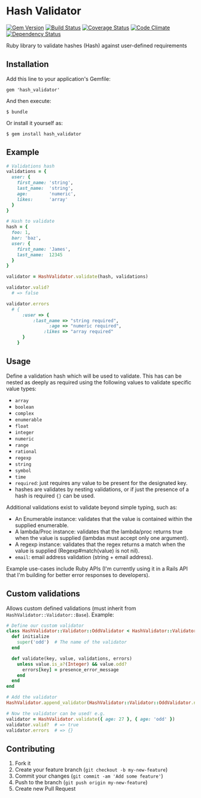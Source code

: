 # Hash Validator

[![Gem Version](https://badge.fury.io/rb/hash_validator.svg)](http://badge.fury.io/rb/hash_validator)
[![Build Status](https://travis-ci.org/jamesbrooks/hash_validator.svg)](https://travis-ci.org/jamesbrooks/hash_validator)
[![Coverage Status](https://coveralls.io/repos/jamesbrooks/hash_validator/badge.svg?branch=master)](https://coveralls.io/r/jamesbrooks/hash_validator)
[![Code Climate](https://codeclimate.com/github/JamesBrooks/hash_validator.svg)](https://codeclimate.com/github/JamesBrooks/hash_validator)
[![Dependency Status](https://gemnasium.com/badges/github.com/JamesBrooks/hash_validator.svg)](https://gemnasium.com/github.com/JamesBrooks/hash_validator)

Ruby library to validate hashes (Hash) against user-defined requirements

## Installation

Add this line to your application's Gemfile:

    gem 'hash_validator'

And then execute:

    $ bundle

Or install it yourself as:

    $ gem install hash_validator

## Example

```ruby
# Validations hash
validations = {
  user: {
    first_name: 'string',
    last_name:  'string',
    age:        'numeric',
    likes:      'array'
  }
}

# Hash to validate
hash = {
  foo: 1,
  bar: 'baz',
  user: {
    first_name: 'James',
    last_name:  12345
  }
}

validator = HashValidator.validate(hash, validations)

validator.valid?
  # => false

validator.errors
  # {
      :user => {
          :last_name => "string required",
                :age => "numeric required",
              :likes => "array required"
      }
    }
```

## Usage

Define a validation hash which will be used to validate. This has can be nested as deeply as required using the following values to validate specific value types:

* `array`
* `boolean`
* `complex`
* `enumerable`
* `float`
* `integer`
* `numeric`
* `range`
* `rational`
* `regexp`
* `string`
* `symbol`
* `time`
* `required`: just requires any value to be present for the designated key.
* hashes are validates by nesting validations, or if just the presence of a hash is required `{}` can be used.

Additional validations exist to validate beyond simple typing, such as:

* An Enumerable instance: validates that the value is contained within the supplied enumerable.
* A lambda/Proc instance: validates that the lambda/proc returns true when the value is supplied (lambdas must accept only one argument).
* A regexp instance: validates that the regex returns a match when the value is supplied (Regexp#match(value) is not nil).
* `email`: email address validation (string + email address).

Example use-cases include Ruby APIs (I'm currently using it in a Rails API that I'm building for better error responses to developers).

## Custom validations

Allows custom defined validations (must inherit from `HashValidator::Validator::Base`). Example:

```ruby
# Define our custom validator
class HashValidator::Validator::OddValidator < HashValidator::Validator::Base
  def initialize
    super('odd')  # The name of the validator
  end

  def validate(key, value, validations, errors)
    unless value.is_a?(Integer) && value.odd?
      errors[key] = presence_error_message
    end
  end
end

# Add the validator
HashValidator.append_validator(HashValidator::Validator::OddValidator.new)

# Now the validator can be used! e.g.
validator = HashValidator.validate({ age: 27 }, { age: 'odd' })
validator.valid?  # => true
validator.errors  # => {}
```

## Contributing

1. Fork it
2. Create your feature branch (`git checkout -b my-new-feature`)
3. Commit your changes (`git commit -am 'Add some feature'`)
4. Push to the branch (`git push origin my-new-feature`)
5. Create new Pull Request
